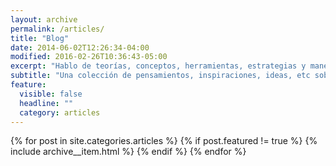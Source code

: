 ```yaml
---
layout: archive
permalink: /articles/
title: "Blog"
date: 2014-06-02T12:26:34-04:00
modified: 2016-02-26T10:36:43-05:00
excerpt: "Hablo de teorías, conceptos, herramientas, estrategias y maneras de pensar la realidad"
subtitle: "Una colección de pensamientos, inspiraciones, ideas, etc sobre todos aquellos temas que me interesan. Todo es mente y luego cualquier otra cosa pero lo primero siempre se manifiesta en lo mental."
feature:
  visible: false
  headline: ""
  category: articles
---
```


{% for post in site.categories.articles %}
  {% if post.featured != true %}
  {% include archive__item.html %}
  {% endif %}
{% endfor %}
